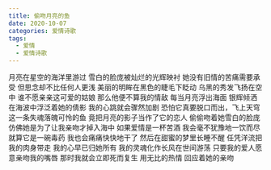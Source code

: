 ```yaml
---
title: 偷吻月亮的鱼
date: 2020-10-07
categories: 爱情诗歌
tags:
  - 爱情
  - 爱情诗歌
---
```


月亮在星空的海洋里游过
雪白的脸庞被灿烂的光辉映衬<!--more-->
她没有旧情的苦痛需要承受
但思念却不比任何人更浅
美丽的明眸在黑色的睫毛下眨动
乌黑的秀发飞扬在空中
谁不愿亲亲这可爱的姑娘
那么他便不算我的情敌
每当月亮浮出海面
银辉倾洒在海波中浮泛着她的倩影
我的心跳就会骤然加剧
恐怕它真要脱口而出，飞上天穹
这一条失魂落魄可怜的鱼
竟把月亮的影子当作了它的恋人
偷偷吻着她雪白的脸庞
仿佛她是为了让我亲吻才掉入海中
如果爱情是一杯苦酒
我会毫不犹豫地一饮而尽
就算它是一碗毒药
我也会痛痛快快地干了
然后在甜蜜的梦里长睡不醒
任凭洋流把我的肉身带走
我的心早已归她所有
我的灵魂化作长风在世间游荡
只要我的爱人愿意亲吻我的嘴唇
那时我就会立即死而复生
用无比的热情
回应着她的亲吻